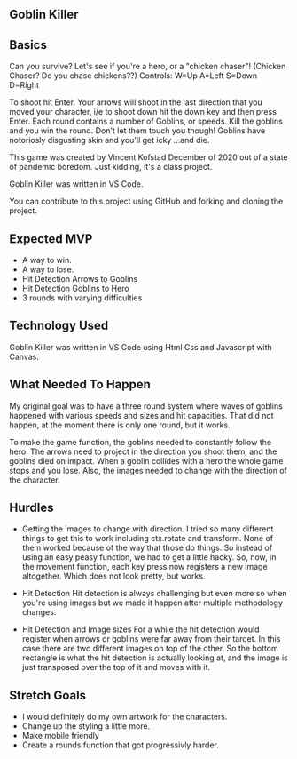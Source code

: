 ## Goblin Killer


## Basics

Can you survive?
Let's see if you're a hero, or a "chicken chaser"! (Chicken Chaser? Do you chase chickens??)
Controls: W=Up A=Left S=Down D=Right

To shoot hit Enter.
Your arrows will shoot in the last direction that you moved your character,
i/e to shoot down hit the down key and then press Enter.
Each round contains a number of Goblins, or speeds.
Kill the goblins and you win the round.
Don't let them touch you though!
Goblins have notoriosly disgusting skin and you'll get icky
...and die.

This game was created by Vincent Kofstad December of 2020 out of a state of pandemic boredom. Just kidding, it's a class project. 

Goblin Killer was written in VS Code.

You can contribute to this project using GitHub and forking and cloning the project.

## Expected MVP

- A way to win.
- A way to lose.
- Hit Detection Arrows to Goblins
- Hit Detection Goblins to Hero
- 3 rounds with varying difficulties

## Technology Used

Goblin Killer was written in VS Code using Html Css and Javascript with Canvas.

## What Needed To Happen

My original goal was to have a three round system where waves of goblins happened with various speeds and sizes and hit capacities. That did not happen, at the moment there is only one round, but it works.

To make the game function, the goblins needed to constantly follow the hero.
The arrows need to project in the direction you shoot them, and the goblins died on impact.
When a goblin collides with a hero the whole game stops and you lose.
Also, the images needed to change with the direction of the character.

## Hurdles

- Getting the images to change with direction.
    I tried so many different things to get this to work including ctx.rotate and transform. None of them worked because of the way that those do things. So instead of using an easy peasy function, we had to get a little hacky. So, now, in the movement function, each key press now registers a new image altogether. Which does not look pretty, but works.
    
- Hit Detection
    Hit detection is always challenging but even more so when you're using images but we made it happen after multiple methodology changes.
  
- Hit Detection and Image sizes
    For a while the hit detection would register when arrows or goblins were far away from their target. In this case there are two different images on top of the other. So the bottom rectangle is what the hit detection is actually looking at, and the image is just transposed over the top of it and moves with it.


## Stretch Goals

- I would definitely do my own artwork for the characters.
- Change up the styling a little more.
- Make mobile friendly
- Create a rounds function that got progressivly harder.

